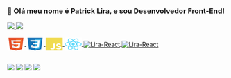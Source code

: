 ### 👋 Olá meu nome é Patrick Lira, e sou Desenvolvedor Front-End!

<a href="https://github.com/anuraghazra/github-readme-stats">
  <img width="48%" src="https://github-readme-stats.vercel.app/api?username=0Lira&count_private=true&show_icons=true&theme=holi"/>
</a>
<a href="https://github.com/anuraghazra/github-readme-stats">
  <img width="43%" src="https://github-readme-stats.vercel.app/api/top-langs/?username=0Lira&theme=holi&layout=compact"/>

<div style="display: inline_block"><br>
  <img align="center" alt="Lira-HTML" height="30" width="40" src="https://raw.githubusercontent.com/devicons/devicon/master/icons/html5/html5-original.svg">
  <img align="center" alt="Lira-CSS" height="30" width="40" src="https://raw.githubusercontent.com/devicons/devicon/master/icons/css3/css3-original.svg">
  <img align="center" alt="Lira-Js" height="30" width="40" src="https://raw.githubusercontent.com/devicons/devicon/master/icons/javascript/javascript-plain.svg">
  <img align="center" alt="Lira-React" height="30" width="40" src="https://raw.githubusercontent.com/devicons/devicon/master/icons/react/react-original.svg">
  <img align="center" alt="Lira-React" height="30" width="40" src="https://cdn.jsdelivr.net/gh/devicons/devicon/icons/git/git-original.svg" />
  <img align="center" alt="Lira-React" height="30" width="40" src="https://cdn.jsdelivr.net/gh/devicons/devicon/icons/github/github-original.svg" />
</div>
  
  ##
 
<div> 
  <a href="https://t.me/liraDev" target="_blank"><img src="https://img.shields.io/badge/Telegram-2CA5E0?style=for-the-badge&logo=telegram&logoColor=white" target="_blank"><a>
  <a href="https://instagram.com/iae_lira_" target="_blank"><img src="https://img.shields.io/badge/-Instagram-%23E4405F?style=for-the-badge&logo=instagram&logoColor=white" target="_blank"></a>
  <a href = "mailto:ptklira122@gmail.com"><img src="https://img.shields.io/badge/-Gmail-%23333?style=for-the-badge&logo=gmail&logoColor=white" target="_blank"></a>
  <a href="https://www.linkedin.com/in/patrick-lira-62a946226" target="_blank"><img src="https://img.shields.io/badge/-LinkedIn-%230077B5?style=for-the-badge&logo=linkedin&logoColor=white" target="_blank"></a> 
</div>
